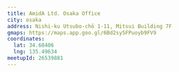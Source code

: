 ```yaml
---
title: AmidA Ltd. Osaka Office
city: osaka
address: Nishi-ku Utsubo-chō 1-11, Mitsui Building 7F
gmaps: https://maps.app.goo.gl/6Bd2sy5FPuoyb9FV9
coordinates:
  lat: 34.68406
  lng: 135.49634
meetupId: 26539881
---
```


